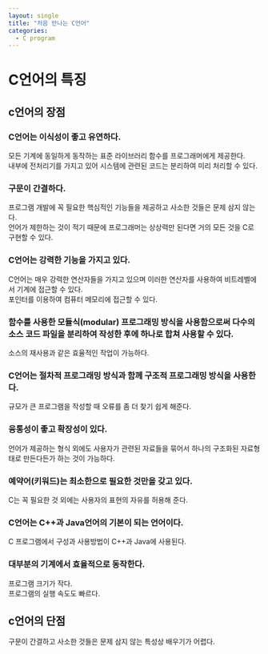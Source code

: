 ```yaml
---
layout: single
title: "처음 만나는 C언어"
categories:
  - C program
---
```


# C언어의 특징
## c언어의 장점
### C언어는 이식성이 좋고 유연하다.
모든 기계에 동일하게 동작하는 표준 라이브러리 함수를 프로그래머에게 제공한다. <br>
내부에 전처리기를 가지고 있어 시스템에 관련된 코드는 분리하여 미리 처리할 수 있다. <br>
### 구문이 간결하다.
프로그램 개발에 꼭 필요한 핵심적인 기능들을 제공하고 사소한 것들은 문제 삼지 않는다. <br>
언어가 제한하는 것이 적기 때문에 프로그래머는 상상력만 된다면 거의 모든 것을 C로 구현할 수 있다. <br>
### C언어는 강력한 기능을 가지고 있다.
C언어는 매우 강력한 연산자들을 가지고 있으며 이러한 연산자를 사용하여 비트레벨에서 기계에 접근할 수 있다. <br>
포인터를 이용하여 컴퓨터 메모리에 접근할 수 있다. <br>
### 함수를 사용한 모듈식(modular) 프로그래밍 방식을 사용함으로써 다수의 소스 코드 파일을 분리하여 작성한 후에 하나로 합쳐 사용할 수 있다.
소스의 재사용과 같은 효율적인 작업이 가능하다. <br>
### C언어는 절차적 프로그래밍 방식과 함께 구조적 프로그래밍 방식을 사용한다. 
규모가 큰 프로그램을 작성할 때 오류를 좀 더 찾기 쉽게 해준다. <br>
### 융통성이 좋고 확장성이 있다. 
언어가 제공하는 형식 외에도 사용자가 관련된 자료들을 묶어서 하나의 구조화된 자료형태로 만든다든가 하는 것이 가능하다. <br>
### 예약어(키워드)는 최소한으로 필요한 것만을 갖고 있다. 
C는 꼭 필요한 것 외에는 사용자의 표현의 자유를 허용해 준다. <br>
### C언어는 C++과 Java언어의 기본이 되는 언어이다.
C 프로그램에서 구성과 사용방법이 C++과 Java에 사용된다. <br>
### 대부분의 기계에서 효율적으로 동작한다. 
프로그램 크기가 작다. <br>
프로그램의 실행 속도도 빠르다. <br>
## c언어의 단점
구문이 간결하고 사소한 것들은 문제 삼지 않는 특성상 배우기가 어렵다. <br>
